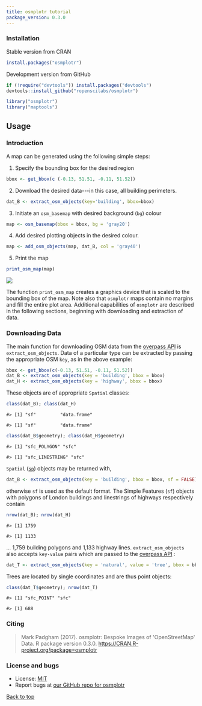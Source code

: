 ```yaml
---
title: osmplotr tutorial
package_version: 0.3.0
---
```






### Installation

Stable version from CRAN


```r
install.packages("osmplotr")
```


Development version from GitHub


```r
if (!require("devtools")) install.packages("devtools")
devtools::install_github("ropenscilabs/osmplotr")
```


```r
library("osmplotr")
library("maptools")
```


## Usage


### Introduction

A map can be generated using the following simple steps:



1. Specify the bounding box for the desired region


```r
bbox <- get_bbox(c (-0.13, 51.51, -0.11, 51.52))
```

2. Download the desired data---in this case, all building perimeters.


```r
dat_B <- extract_osm_objects(key='building', bbox=bbox)
```

3. Initiate an `osm_basemap` with desired background (`bg`) colour


```r
map <- osm_basemap(bbox = bbox, bg = 'gray20')
```

4. Add desired plotting objects in the desired colour.


```r
map <- add_osm_objects(map, dat_B, col = 'gray40')
```

5. Print the map


```r
print_osm_map(map)
```

![](/img/tutorial-images/osmplotr/map1.png)

The function `print_osm_map` creates a graphics device that is scaled to the
bounding box of the map.  Note also that `osmplotr` maps contain no margins and
fill the entire plot area.  Additional capabilities of `osmplotr` are described
in the following sections, beginning with downloading and extraction of data.

### Downloading Data

The main function for downloading OSM data from the
[overpass API](https://overpass-api.de) is `extract_osm_objects`. Data of a
particular type can be extracted by passing the appropriate OSM `key`, as in the
above example:


```r
bbox <- get_bbox(c(-0.13, 51.51, -0.11, 51.52))
dat_B <- extract_osm_objects(key = 'building', bbox = bbox)
dat_H <- extract_osm_objects(key = 'highway', bbox = bbox)
```

These objects are of appropriate `Spatial` classes:


```r
class(dat_B); class(dat_H)
```

```
#> [1] "sf"         "data.frame"
```

```
#> [1] "sf"         "data.frame"
```

```r
class(dat_B$geometry); class(dat_H$geometry)
```

```
#> [1] "sfc_POLYGON" "sfc"
```

```
#> [1] "sfc_LINESTRING" "sfc"
```

`Spatial` ([`sp`](https://cran.r-project.org/package=sf)) objects may be
returned with,


```r
dat_B <- extract_osm_objects(key = 'building', bbox = bbox, sf = FALSE)
```

otherwise `sf` is used as the default format.  The Simple Features (`sf`)
objects with polygons of London buildings and linestrings of highways
respectively contain

```r
nrow(dat_B); nrow(dat_H)
```

```
#> [1] 1759
```

```
#> [1] 1133
```

... 1,759 building polygons and 1,133 highway lines.  `extract_osm_objects` also
accepts `key-value` pairs which are passed to the
[overpass API](https://overpass-api.de) :


```r
dat_T <- extract_osm_objects(key = 'natural', value = 'tree', bbox = bbox)
```

Trees are located by single coordinates and are thus point objects:


```r
class(dat_T$geometry); nrow(dat_T)
```

```
#> [1] "sfc_POINT" "sfc"
```

```
#> [1] 688
```


### Citing

> Mark Padgham (2017). osmplotr: Bespoke Images of 'OpenStreetMap'
  Data. R package version 0.3.0.
  https://CRAN.R-project.org/package=osmplotr



### License and bugs

* License: [MIT](http://opensource.org/licenses/MIT)
* Report bugs at [our GitHub repo for osmplotr](https://github.com/ropenscilabs/osmplotr/issues?state=open)


[Back to top](#top)
